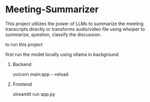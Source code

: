 # Meeting-Summarizer


This project utilizes the power of LLMs to summarize the meeting transcripts directly or transforms audio/video file using whsiper to summarize, question, classify the discussion.


to run this project 

first run the model locally using ollama in background 

1. Backend 

    uvicorn main:app --reload

2. Frontend

    streamlit run app.py
